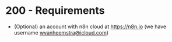 # 200 - Requirements

- (Optional) an account with n8n cloud at https://n8n.io (we have username wvanheemstra@icloud.com)
